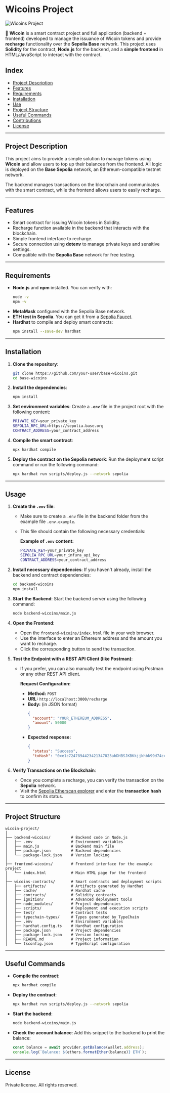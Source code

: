 # **Wicoins Project**

![Wicoins Project](https://res.cloudinary.com/gregoryinnovo/image/upload/v1728860743/foodhy/a3y5xbqiielugirsxy8h.png)

🚀 **Wicoin** is a smart contract project and full application (backend + frontend) developed to manage the issuance of Wicoin tokens and provide **recharge** functionality over the **Sepolia Base** network. This project uses **Solidity** for the contract, **Node.js** for the backend, and a **simple frontend** in HTML/JavaScript to interact with the contract.

## **Index**

- [Project Description](#project-description)
- [Features](#features)
- [Requirements](#requirements)
- [Installation](#installation)
- [Use](#use)
- [Project Structure](#project-structure)
- [Useful Commands](#useful-commands)
- [Contributions](#contributions)
- [License](#license)

---

## **Project Description**

This project aims to provide a simple solution to manage tokens using **Wicoin** and allow users to top up their balances from the frontend. All logic is deployed on the **Base Sepolia** network, an Ethereum-compatible testnet network.

The backend manages transactions on the blockchain and communicates with the smart contract, while the frontend allows users to easily recharge.

---

## **Features**

- Smart contract for issuing Wicoin tokens in Solidity.
- Recharge function available in the backend that interacts with the blockchain.
- Simple frontend interface to recharge.
- Secure connection using **dotenv** to manage private keys and sensitive settings.
- Compatible with the **Sepolia Base** network for free testing.

---

## **Requirements**

- **Node.js** and **npm** installed. You can verify with:
  ```bash
  node -v
  npm -v
  ```
- **MetaMask** configured with the Sepolia Base network.
- **ETH test in Sepolia**. You can get it from a [Sepolia Faucet](https://sepoliafaucet.com).
- **Hardhat** to compile and deploy smart contracts:
  ```bash
  npm install --save-dev hardhat
  ```

---

## **Installation**

1. **Clone the repository**:

   ```bash
   git clone https://github.com/your-user/base-wicoins.git
   cd base-wicoins
   ```

2. **Install the dependencies**:

   ```bash
   npm install
   ```

3. **Set environment variables**:
   Create a **`.env`** file in the project root with the following content:

   ```bash
   PRIVATE_KEY=your_private_key
   SEPOLIA_RPC_URL=https://sepolia.base.org
   CONTRACT_ADDRESS=your_contract_address
   ```

4. **Compile the smart contract**:

   ```bash
   npx hardhat compile
   ```

5. **Deploy the contract on the Sepolia network**:
   Run the deployment script command or run the following command:

   ```bash
   npx hardhat run scripts/deploy.js --network sepolia
   ```

---

## **Usage**

1. **Create the `.env` file**:

   - Make sure to create a `.env` file in the backend folder from the example file `.env.example`.
   - This file should contain the following necessary credentials:

     **Example of `.env` content:**

     ```bash
     PRIVATE_KEY=your_private_key
     SEPOLIA_RPC_URL=your_infura_api_key
     CONTRACT_ADDRESS=your_contract_address
     ```

2. **Install necessary dependencies**:
   If you haven't already, install the backend and contract dependencies:

   ```bash
   cd backend-wicoins
   npm install
   ```

3. **Start the Backend**:
   Start the backend server using the following command:

   ```bash
   node backend-wicoins/main.js
   ```

4. **Open the Frontend**:

   - Open the `frontend-wicoins/index.html` file in your web browser.
   - Use the interface to enter an Ethereum address and the amount you want to recharge.
   - Click the corresponding button to send the transaction.

5. **Test the Endpoint with a REST API Client (like Postman)**:

   - If you prefer, you can also manually test the endpoint using Postman or any other REST API client.

     **Request Configuration:**

     - **Method:** `POST`
     - **URL:** `http://localhost:3000/recharge`
     - **Body:** (in JSON format)
       ```json
       {
         "account": "YOUR_ETHEREUM_ADDRESS",
         "amount": 50000
       }
       ```
     - **Expected response:**
       ```json
       {
         "status": "Success",
         "txHash": "0xe1c7247894423421347823abDHBSJKBKkjjkhbk99d74cc1b9269fda12e408f28e08b"
       }
       ```

6. **Verify Transactions on the Blockchain**:
   - Once you complete a recharge, you can verify the transaction on the **Sepolia** network.
   - Visit the [Sepolia Etherscan explorer](https://sepolia.etherscan.io) and enter the **transaction hash** to confirm its status.

---

## **Project Structure**

```plaintext
wicoin-project/
│
├── backend-wicoins/         # Backend code in Node.js
│   ├── .env                 # Environment variables
│   ├── main.js              # Backend main file
│   ├── package.json         # Backend dependencies
│   └── package-lock.json    # Version locking
│
├── frontend-wicoins/        # Frontend interface for the example project
│   └── index.html           # Main HTML page for the frontend
│
├── wicoins-contracts/       # Smart contracts and deployment scripts
│   ├── artifacts/           # Artifacts generated by Hardhat
│   ├── cache/               # Hardhat cache
│   ├── contracts/           # Solidity contracts
│   ├── ignition/            # Advanced deployment tools
│   ├── node_modules/        # Project dependencies
│   ├── scripts/             # Deployment and execution scripts
│   ├── test/                # Contract tests
│   ├── typechain-types/     # Types generated by TypeChain
│   ├── .env                 # Environment variables
│   ├── hardhat.config.ts    # Hardhat configuration
│   ├── package.json         # Project dependencies
│   ├── package-lock.json    # Version locking
│   ├── README.md            # Project information
│   └── tsconfig.json        # TypeScript configuration
```

---

## **Useful Commands**

- **Compile the contract**:

  ```bash
  npx hardhat compile
  ```

- **Deploy the contract**:

  ```bash
  npx hardhat run scripts/deploy.js --network sepolia
  ```

- **Start the backend**:

  ```bash
  node backend-wicoins/main.js
  ```

- **Check the account balance**:
  Add this snippet to the backend to print the balance:
  ```javascript
  const balance = await provider.getBalance(wallet.address);
  console.log(`Balance: ${ethers.formatEther(balance)} ETH`);
  ```

---

## **License**

Private license. All rights reserved.
